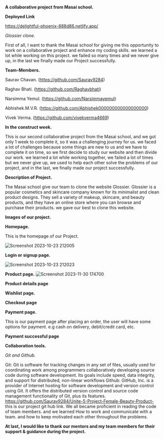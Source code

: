 **A collaborative project from Masai school.**

**Deployed Link**

https://delightful-phoenix-888d86.netlify.app/



*Glossier clone.*


First of all, I want to thank the Masai school for giving me this opportunity to work on a collaborative project and enhance my coding skills.
we learned a lot while working on this project. we failed so many times and we never give up, in the last we finally made our Project successfully.

**Team-Members.**

Saurav Chavan. (https://github.com/Saurav9284)

Raghav Bhati. (https://github.com/Raghavbhati)

Narsimma Yemul. (https://github.com/Narsimmayemul)

Abhishek.M.V.R. (https://github.com/Abhishek000000000000000000)

Vivek Verma. (https://github.com/vivekverma4669)

**In the construct week.**

This is our second collaborative project from the Masai school, and we got only 1 week to complete it, 
so it was a challenging journey for us. we faced a lot of challenges because some things are new to us and 
we have to complete it on time, so we first decide to study our website and then divide our work. we learned a lot while working together, 
we failed a lot of times but we never give up, we used to help each other solve the problems of our project, and in the last, we finally made our project successfully.

**Description of Project.**

The Masai school give our team to clone the website Glossier. 
Glossier is a popular cosmetics and skincare company known for its minimalist and clean product designs. They sell a variety of makeup, skincare, and beauty products, and they have an online store where you can browse and purchase their products.
we gave our best to clone this website.

**Images of our project.**

**Homepage.**

This is the homepage of our Project. 

![Screenshot 2023-10-23 212005](https://github.com/Saurav9284/Unite-5-Project-Female-Beauty-Product-/assets/135011685/4a942156-5d85-4679-8b42-0878efc9cac5)

**Login or signup page.**

![Screenshot 2023-10-23 212023](https://github.com/Saurav9284/Unite-5-Project-Female-Beauty-Product-/assets/135011685/2f140bc8-c7d4-42ce-bfeb-b4d29e7633a9)

**Product page.**
![Screenshot 2023-11-30 174700](https://github.com/Saurav9284/Unite-5-Project-Female-Beauty-Product-/assets/135011685/5cb97f99-1358-44b6-aa11-3b2ee0ca4300)

**Product details page**


**Wishlist page.**


**Checkout page**


**Payment page.**

This is our payment page after placing an order, the user will have some options for payment. e.g cash on delivery, debit/credit card, etc.


**Payment successful page**



**Collaboration tools.**

*Git and Github.*

Git: Git is software for tracking changes in any set of files, usually used for coordinating work among programmers collaboratively developing source code during software development. Its goals include speed, data integrity, and support for distributed, non-linear workflows
Github: GitHub, Inc. is a provider of Internet hosting for software development and version control using Git. It offers the distributed version control and source code management functionality of Git, plus its features.
https://github.com/Saurav9284/Unite-5-Project-Female-Beauty-Product- this is our project git hub link.
We all became proficient in reading the code of team members. and we learned How to work and communicate with a team. and how to keep motivated each other throughout the problems.


**At last, I would like to thank our mentors and my team members for their support & guidance during the project.**

